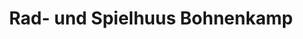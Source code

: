 ---
title: "Rad- und Spielhuus Bohnenkamp"
url: /bredstedt/rad-und-spielhuus-bohnenkamp/
shop: Spielzeug
---